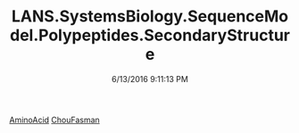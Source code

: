 ﻿---
title: LANS.SystemsBiology.SequenceModel.Polypeptides.SecondaryStructure
date: 6/13/2016 9:11:13 PM
---

[AminoAcid](T-LANS.SystemsBiology.SequenceModel.Polypeptides.SecondaryStructure.AminoAcid.html)
[ChouFasman](T-LANS.SystemsBiology.SequenceModel.Polypeptides.SecondaryStructure.ChouFasman.html)
